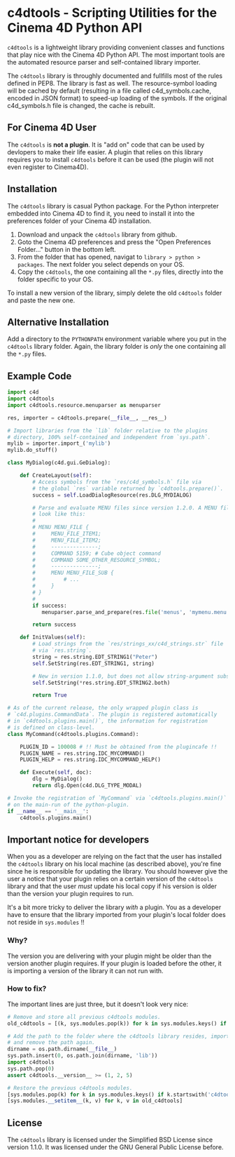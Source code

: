 c4dtools - Scripting Utilities for the Cinema 4D Python API
===========================================================

`c4dtools` is a lightweight library providing convenient classes and functions
that play nice with the Cinema 4D Python API. The most important tools are the
automated resource parser and self-contained library importer.

The `c4dtools` library is throughly documented and fullfills most of the rules
defined in PEP8. The library is fast as well. The resource-symbol loading will
be cached by default (resulting in a file called c4d_symbols.cache, encoded
in JSON format) to speed-up loading of the symbols. If the original c4d_symbols.h
file is changed, the cache is rebuilt.

## For Cinema 4D User

The `c4dtools` is **not a plugin**. It is "add on" code that can be used by devlopers
to make their life easier. A plugin that relies on this library requires you to install
`c4dtools` before it can be used (the plugin will not even register to Cinema4D).

## Installation

The `c4dtools` library is casual Python package. For the Python interpreter
embedded into Cinema 4D to find it, you need to install it into the preferences
folder of your Cinema 4D installation.

1. Download and unpack the `c4dtools` library from github.
2. Goto the Cinema 4D preferences and press the "Open Preferences Folder..."
   button in the bottom left.
3. From the folder that has opened, navigat to `library > python > packages`.
   The next folder you select depends on your OS.
4. Copy the `c4dtools`, the one containing all the `*.py` files, directly into
   the folder specific to your OS.

To install a new version of the library, simply delete the old `c4dtools` folder
and paste the new one.

## Alternative Installation

Add a directory to the `PYTHONPATH` environment variable where you put in the
`c4dtools` library folder. Again, the library folder is *only* the one containing
all the `*.py` files.

## Example Code

```python
import c4d
import c4dtools
import c4dtools.resource.menuparser as menuparser

res, importer = c4dtools.prepare(__file__, __res__)

# Import libraries from the `lib` folder relative to the plugins
# directory, 100% self-contained and independent from `sys.path`.
mylib = importer.import_('mylib')
mylib.do_stuff()

class MyDialog(c4d.gui.GeDialog):

    def CreateLayout(self):
        # Access symbols from the `res/c4d_symbols.h` file via
        # the global `res` variable returned by `c4dtools.prepare()`.
        success = self.LoadDialogResource(res.DLG_MYDIALOG)

        # Parse and evaluate MENU files since version 1.2.0. A MENU file might
        # look like this:
        #
        # MENU MENU_FILE {
        #     MENU_FILE_ITEM1;
        #     MENU_FILE_ITEM2;
        #     ---------------;
        #     COMMAND 5159; # Cube object command
        #     COMMAND SOME_OTHER_RESOURCE_SYMBOL;
        #     ---------------;
        #     MENU MENU_FILE_SUB {
        #         # ...
        #     }
        # }
        #
        if success:
           menuparser.parse_and_prepare(res.file('menus', 'mymenu.menu'), self, res)

        return success

    def InitValues(self):
        # Load strings from the `res/strings_xx/c4d_strings.str` file
        # via `res.string`.
        string = res.string.EDT_STRING1("Peter")
        self.SetString(res.EDT_STRING1, string)

        # New in version 1.1.0, but does not allow string-argument substitution.
        self.SetString(*res.string.EDT_STRING2.both)

        return True

# As of the current release, the only wrapped plugin class is
# `c4d.plugins.CommandData`. The plugin is registered automatically
# in `c4dtools.plugins.main()`, the information for registration
# is defined on class-level.
class MyCommand(c4dtools.plugins.Command):

    PLUGIN_ID = 100008 # !! Must be obtained from the plugincafe !!
    PLUGIN_NAME = res.string.IDC_MYCOMMAND()
    PLUGIN_HELP = res.string.IDC_MYCOMMAND_HELP()

    def Execute(self, doc):
        dlg = MyDialog()
        return dlg.Open(c4d.DLG_TYPE_MODAL)

# Invoke the registration of `MyCommand` via `c4dtools.plugins.main()`
# on the main-run of the python-plugin.
if __name__ == '__main__':
    c4dtools.plugins.main()
```

## Important notice for developers

When you as a developer are relying on the fact that the user has installed
the `c4dtools` library on his local machine (as described above), you're fine
since he is responsible for updating the library. You should however give the
user a notice that your plugin relies on a certain version of the `c4dtools`
library and that the user *must* update his local copy if his version is
older than the version your plugin requires to run.

It's a bit more tricky to deliver the library *with* a plugin. You as a
developer have to ensure that the library imported from your plugin's local
folder does not reside in `sys.modules` !!

### Why?

The version you are delivering with your plugin might be older than the
version another plugin requires. If your plugin is loaded before the other,
it is importing a version of the library it can not run with.

### How to fix?

The important lines are just three, but it doesn't look very nice:

```python
# Remove and store all previous c4dtools modules.
old_c4dtools = [(k, sys.modules.pop(k)) for k in sys.modules.keys() if k.startswith('c4dtools')]

# Add the path to the folder where the c4dtools library resides, import it
# and remove the path again. 
dirname = os.path.dirname(__file__)
sys.path.insert(0, os.path.join(dirname, 'lib'))
import c4dtools
sys.path.pop(0)
assert c4dtools.__version__ >= (1, 2, 5)

# Restore the previous c4dtools modules.
[sys.modules.pop(k) for k in sys.modules.keys() if k.startswith('c4dtools')]
[sys.modules.__setitem__(k, v) for k, v in old_c4dtools]
```

## License

The `c4dtools` library is licensed under the Simplified BSD License since
version 1.1.0. It was licensed under the GNU General Public License before.

  [1]: https://github.com/NiklasRosenstein/XPAT


